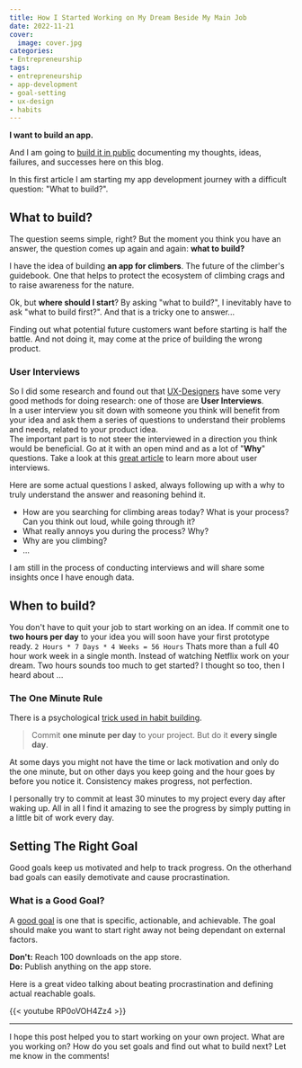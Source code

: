 ```yaml
---
title: How I Started Working on My Dream Beside My Main Job
date: 2022-11-21
cover:
  image: cover.jpg
categories:
- Entrepreneurship
tags:
- entrepreneurship
- app-development
- goal-setting
- ux-design
- habits
---
```


**I want to build an app.**  

And I am going to [build it in public][build-in-public] documenting my thoughts, ideas, failures, and successes here on this blog.

In this first article I am starting my app development journey with a difficult question: "What to build?".

## What to build?

The question seems simple, right? But the moment you think you have an answer, the question comes up again and again: **what to build?**

I have the idea of building **an app for climbers**. The future of the climber's guidebook. One that helps to protect the ecosystem of climbing crags and to raise awareness for the nature.

Ok, but **where should I start**? By asking "what to build?", I inevitably have to ask "what to build first?". And that is a tricky one to answer...

Finding out what potential future customers want before starting is half the battle. And not doing it, may come at the price of building the wrong product.

### User Interviews

So I did some research and found out that [UX-Designers][what-is-ux-design] have some very good methods for doing research: one of those are **User Interviews**.  
In a user interview you sit down with someone you think will benefit from your idea and ask them a series of questions to understand their problems and needs, related to your product idea.  
The important part is to not steer the interviewed in a direction you think would be beneficial. Go at it with an open mind and as a lot of "**Why**" questions. Take a look at this [great article][user-interviews] to learn more about user interviews.

Here are some actual questions I asked, always following up with a why to truly understand the answer and reasoning behind it.

- How are you searching for climbing areas today? What is your process? Can you think out loud, while going through it?
- What really annoys you during the process? Why?
- Why are you climbing?
- ...

I am still in the process of conducting interviews and will share some insights once I have enough data.

## When to build?

You don't have to quit your job to start working on an idea. If commit one to **two hours per day** to your idea you will soon have your first prototype ready. `2 Hours * 7 Days * 4 Weeks = 56 Hours` Thats more than a full 40 hour work week in a single month. Instead of watching Netflix work on your dream. Two hours sounds too much to get started? I thought so too, then I heard about ...

### The One Minute Rule

There is a psychological [trick used in habit building][atomic-habits].

> Commit **one minute per day** to your project. But do it **every single day**.

At some days you might not have the time or lack motivation and only do the one minute, but on other days you keep going and the hour goes by before you notice it. Consistency makes progress, not perfection.

I personally try to commit at least 30 minutes to my project every day after waking up. All in all I find it amazing to see the progress by simply putting in a little bit of work every day.

## Setting The Right Goal

Good goals keep us motivated and help to track progress. On the otherhand bad goals can easily demotivate and cause procrastination.

### What is a Good Goal?

A [good goal][goals] is one that is specific, actionable, and achievable. The goal should make you want to start right away not being dependant on external factors.  

**Don't:** Reach 100 downloads on the app store.  
**Do:** Publish anything on the app store.  

Here is a great video talking about beating procrastination and defining actual reachable goals.

{{< youtube RP0oVOH4Zz4 >}}

---

I hope this post helped you to start working on your own project. What are you working on? How do you set goals and find out what to build next? Let me know in the comments!

[build-in-public]: https://publiclab.co/building-in-public
[what-is-ux-design]: https://www.youtube.com/watch?v=SRec90j6lTY
[user-interviews]: https://www.shopify.com/partners/blog/user-interview
[atomic-habits]: https://jamesclear.com/atomic-habits
[goals]: https://sive.rs/goals

